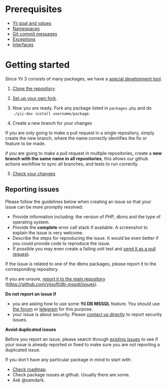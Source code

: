 # Prerequisites

- [Yii goal and values](https://github.com/yiisoft/docs/blob/master/001-yii-values.md)
- [Namespaces](https://github.com/yiisoft/docs/blob/master/004-namespaces.md)
- [Git commit messages](https://github.com/yiisoft/docs/blob/master/006-git-commit-messages.md)
- [Exceptions](https://github.com/yiisoft/docs/blob/master/007-exceptions.md)
- [Interfaces](https://github.com/yiisoft/docs/blob/master/008-interfaces.md)

# Getting started

Since Yii 3 consists of many packages, we have a [special development tool](https://github.com/yiisoft/docs/blob/master/005-development-tool.md).

1. [Clone the repository](https://github.com/yiisoft/yii-dev-tool).

2. [Set up your own fork](https://github.com/yiisoft/yii-dev-tool#using-your-own-fork).

3. Now you are ready. Fork any package listed in `packages.php` and do `./yii-dev install username/package`.

4. Create a new branch for your changes

If you are only going to make a pull request in a single repository, simply create the new branch, where the name correctly identifies the fix or feature to be made.

if you are going to make a pull request in multiple repositories, create a **new branch with the same name in all repositories**, this allows our github actions workflow to sync all branches, and tests to run correctly.

5. [Check your changes](/docs/en/testing.md)

## Reporting issues

Please follow the guidelines below when creating an issue so that your issue can be more promptly resolved:

* Provide information including: the version of PHP, dbms and the type of operating system.
* Provide the **complete** error call stack if available. A screenshot to explain the issue is very welcome.
* Describe the steps for reproducing the issue. It would be even better if you could provide code to reproduce the issue.
* If possible you may even create a failing unit test and [send it as a pull request](#git-workflow).

If the issue is related to one of the dbms packages, please report it to the corresponding repository.

If you are unsure, [report it to the main repository](https://github.com/yiisoft/db-mssql/issues/new) (<https://github.com/yiisoft/db-mssql/issues>).

**Do not report an issue if**

* you are asking how to use some **Yii DB MSSQL** feature. You should use [the forum](https://forum.yiiframework.com/c/yii-3-0/63) or [telegram](https://t.me/yii3en) for this purpose.
* your issue is about security. Please [contact us directly](https://www.yiiframework.com/security/) to report security issues.

**Avoid duplicated issues**

Before you report an issue, please search through [existing issues](https://github.com/yiisoft/db-mssql/issues) to see if your issue is already reported or fixed to make sure you are not reporting a duplicated issue.

If you don't have any particular package in mind to start with:

- [Check roadmap](https://github.com/yiisoft/docs/blob/master/003-roadmap.md).
- Check package issues at github. Usually there are some.
- Ask @samdark.
